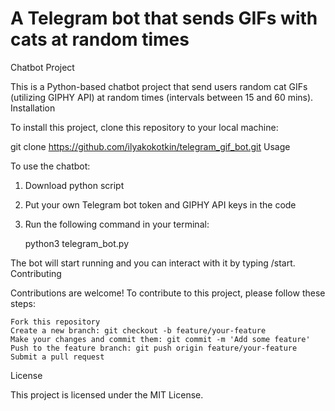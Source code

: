 # A Telegram bot that sends GIFs with cats at random times 
Chatbot Project

This is a Python-based chatbot project that send users random cat GIFs (utilizing GIPHY API) at random times (intervals between 15 and 60 mins).
Installation

To install this project, clone this repository to your local machine:

git clone https://github.com/ilyakokotkin/telegram_gif_bot.git
Usage

To use the chatbot:
1. Download python script
2. Put your own Telegram bot token and GIPHY API keys in the code
3. Run the following command in your terminal:

   python3 telegram_bot.py

The bot will start running and you can interact with it by typing /start.
Contributing

Contributions are welcome! To contribute to this project, please follow these steps:

    Fork this repository
    Create a new branch: git checkout -b feature/your-feature
    Make your changes and commit them: git commit -m 'Add some feature'
    Push to the feature branch: git push origin feature/your-feature
    Submit a pull request

License

This project is licensed under the MIT License.
